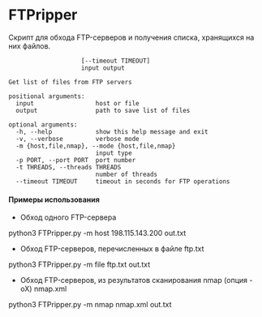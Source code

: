 # FTPripper

Скрипт для обхода FTP-серверов и получения списка, хранящихся на них
файлов.

```usage: FTPripper.py [-h] [-v] -m {host,file,nmap} [-p PORT] [-t THREADS]
                    [--timeout TIMEOUT]
                    input output

Get list of files from FTP servers

positional arguments:
  input                 host or file
  output                path to save list of files

optional arguments:
  -h, --help            show this help message and exit
  -v, --verbose         verbose mode
  -m {host,file,nmap}, --mode {host,file,nmap}
                        input type
  -p PORT, --port PORT  port number
  -t THREADS, --threads THREADS
                        number of threads
  --timeout TIMEOUT     timeout in seconds for FTP operations
```

#### Примеры использования

* Обход одного FTP-сервера

python3 FTPripper.py -m host 198.115.143.200 out.txt

* Обход FTP-серверов, перечисленных в файле ftp.txt

python3 FTPripper.py -m file ftp.txt out.txt

* Обход FTP-серверов, из результатов сканирования nmap (опция -oX) nmap.xml

python3 FTPripper.py -m nmap nmap.xml out.txt
